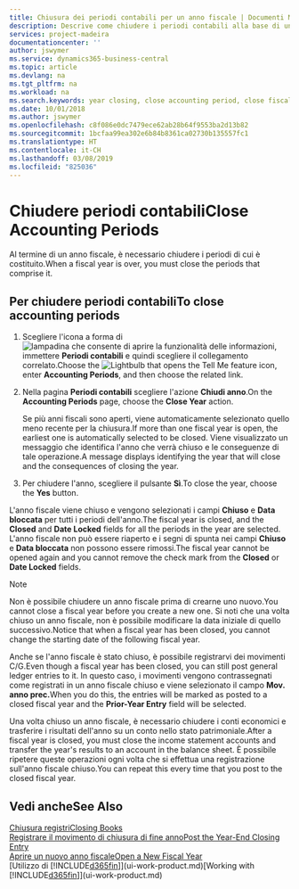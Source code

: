 ```yaml
---
title: Chiusura dei periodi contabili per un anno fiscale | Documenti Microsoft
description: Descrive come chiudere i periodi contabili alla base di un anno fiscale.
services: project-madeira
documentationcenter: ''
author: jswymer
ms.service: dynamics365-business-central
ms.topic: article
ms.devlang: na
ms.tgt_pltfrm: na
ms.workload: na
ms.search.keywords: year closing, close accounting period, close fiscal year, bank account detailed trial balance
ms.date: 10/01/2018
ms.author: jswymer
ms.openlocfilehash: c8f086e0dc7479ece62ab28b64f9553ba2d13b82
ms.sourcegitcommit: 1bcfaa99ea302e6b84b8361ca02730b135557fc1
ms.translationtype: HT
ms.contentlocale: it-CH
ms.lasthandoff: 03/08/2019
ms.locfileid: "825036"
---
```

# <a name="close-accounting-periods"></a><span data-ttu-id="9443e-103">Chiudere periodi contabili</span><span class="sxs-lookup"><span data-stu-id="9443e-103">Close Accounting Periods</span></span>
<span data-ttu-id="9443e-104">Al termine di un anno fiscale, è necessario chiudere i periodi di cui è costituito.</span><span class="sxs-lookup"><span data-stu-id="9443e-104">When a fiscal year is over, you must close the periods that comprise it.</span></span>

## <a name="to-close-accounting-periods"></a><span data-ttu-id="9443e-105">Per chiudere periodi contabili</span><span class="sxs-lookup"><span data-stu-id="9443e-105">To close accounting periods</span></span>
1. <span data-ttu-id="9443e-106">Scegliere l'icona a forma di ![lampadina che consente di aprire la funzionalità delle informazioni](media/ui-search/search_small.png "Informazioni sull'operazione che si desidera eseguire"), immettere **Periodi contabili** e quindi scegliere il collegamento correlato.</span><span class="sxs-lookup"><span data-stu-id="9443e-106">Choose the ![Lightbulb that opens the Tell Me feature](media/ui-search/search_small.png "Tell me what you want to do") icon, enter **Accounting Periods**, and then choose the related link.</span></span>
2. <span data-ttu-id="9443e-107">Nella pagina **Periodi contabili** scegliere l'azione **Chiudi anno**.</span><span class="sxs-lookup"><span data-stu-id="9443e-107">On the **Accounting Periods** page, choose the **Close Year** action.</span></span>

    <span data-ttu-id="9443e-108">Se più anni fiscali sono aperti, viene automaticamente selezionato quello meno recente per la chiusura.</span><span class="sxs-lookup"><span data-stu-id="9443e-108">If more than one fiscal year is open, the earliest one is automatically selected to be closed.</span></span> <span data-ttu-id="9443e-109">Viene visualizzato un messaggio che identifica l'anno che verrà chiuso e le conseguenze di tale operazione.</span><span class="sxs-lookup"><span data-stu-id="9443e-109">A message displays identifying the year that will close and the consequences of closing the year.</span></span>
3. <span data-ttu-id="9443e-110">Per chiudere l'anno, scegliere il pulsante **Sì**.</span><span class="sxs-lookup"><span data-stu-id="9443e-110">To close the year, choose the **Yes** button.</span></span>

<span data-ttu-id="9443e-111">L'anno fiscale viene chiuso e vengono selezionati i campi **Chiuso** e **Data bloccata** per tutti i periodi dell'anno.</span><span class="sxs-lookup"><span data-stu-id="9443e-111">The fiscal year is closed, and the **Closed** and **Date Locked** fields for all the periods in the year are selected.</span></span> <span data-ttu-id="9443e-112">L'anno fiscale non può essere riaperto e i segni di spunta nei campi **Chiuso** e **Data bloccata** non possono essere rimossi.</span><span class="sxs-lookup"><span data-stu-id="9443e-112">The fiscal year cannot be opened again and you cannot remove the check mark from the **Closed** or **Date Locked** fields.</span></span>

> [!NOTE]  
>   <span data-ttu-id="9443e-113">Non è possibile chiudere un anno fiscale prima di crearne uno nuovo.</span><span class="sxs-lookup"><span data-stu-id="9443e-113">You cannot close a fiscal year before you create a new one.</span></span> <span data-ttu-id="9443e-114">Si noti che una volta chiuso un anno fiscale, non è possibile modificare la data iniziale di quello successivo.</span><span class="sxs-lookup"><span data-stu-id="9443e-114">Notice that when a fiscal year has been closed, you cannot change the starting date of the following fiscal year.</span></span>

<span data-ttu-id="9443e-115">Anche se l'anno fiscale è stato chiuso, è possibile registrarvi dei movimenti C/G.</span><span class="sxs-lookup"><span data-stu-id="9443e-115">Even though a fiscal year has been closed, you can still post general ledger entries to it.</span></span> <span data-ttu-id="9443e-116">In questo caso, i movimenti vengono contrassegnati come registrati in un anno fiscale chiuso e viene selezionato il campo **Mov. anno prec.**</span><span class="sxs-lookup"><span data-stu-id="9443e-116">When you do this, the entries will be marked as posted to a closed fiscal year and the **Prior-Year Entry** field will be selected.</span></span>

<span data-ttu-id="9443e-117">Una volta chiuso un anno fiscale, è necessario chiudere i conti economici e trasferire i risultati dell'anno su un conto nello stato patrimoniale.</span><span class="sxs-lookup"><span data-stu-id="9443e-117">After a fiscal year is closed, you must close the income statement accounts and transfer the year's results to an account in the balance sheet.</span></span> <span data-ttu-id="9443e-118">È possibile ripetere queste operazioni ogni volta che si effettua una registrazione sull'anno fiscale chiuso.</span><span class="sxs-lookup"><span data-stu-id="9443e-118">You can repeat this every time that you post to the closed fiscal year.</span></span>

## <a name="see-also"></a><span data-ttu-id="9443e-119">Vedi anche</span><span class="sxs-lookup"><span data-stu-id="9443e-119">See Also</span></span>
[<span data-ttu-id="9443e-120">Chiusura registri</span><span class="sxs-lookup"><span data-stu-id="9443e-120">Closing Books</span></span>](year-close-books.md)  
[<span data-ttu-id="9443e-121">Registrare il movimento di chiusura di fine anno</span><span class="sxs-lookup"><span data-stu-id="9443e-121">Post the Year-End Closing Entry</span></span>](year-how-post-year-end-close-entry.md)  
[<span data-ttu-id="9443e-122">Aprire un nuovo anno fiscale</span><span class="sxs-lookup"><span data-stu-id="9443e-122">Open a New Fiscal Year</span></span>](finance-how-open-new-fiscal-year.md)  
<span data-ttu-id="9443e-123">[Utilizzo di [!INCLUDE[d365fin](includes/d365fin_md.md)]](ui-work-product.md)</span><span class="sxs-lookup"><span data-stu-id="9443e-123">[Working with [!INCLUDE[d365fin](includes/d365fin_md.md)]](ui-work-product.md)</span></span>
